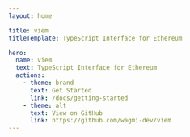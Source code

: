 ```yaml
---
layout: home

title: viem
titleTemplate: TypeScript Interface for Ethereum

hero:
  name: viem
  text: TypeScript Interface for Ethereum
  actions:
    - theme: brand
      text: Get Started
      link: /docs/getting-started
    - theme: alt
      text: View on GitHub
      link: https://github.com/wagmi-dev/viem
---
```


